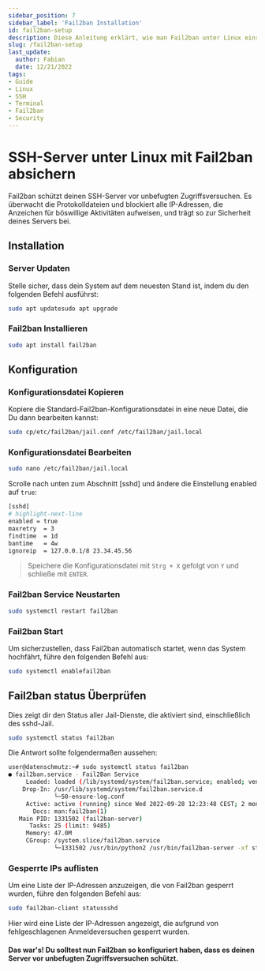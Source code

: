 ```yaml
---
sidebar_position: 7
sidebar_label: 'Fail2ban Installation'
id: fail2ban-setup
description: Diese Anleitung erklärt, wie man Fail2ban unter Linux einrichtet.
slug: /fail2ban-setup
last_update:
  author: Fabian
  date: 12/21/2022
tags:
- Guide
- Linux
- SSH
- Terminal
- Fail2ban
- Security 
---
```


# SSH-Server unter Linux mit Fail2ban absichern

Fail2ban schützt deinen SSH-Server vor unbefugten Zugriffsversuchen. Es überwacht die Protokolldateien und blockiert alle IP-Adressen, die Anzeichen für böswillige Aktivitäten aufweisen, und trägt so zur Sicherheit deines Servers bei.

## Installation

### Server Updaten
Stelle sicher, dass dein System auf dem neuesten Stand ist, indem du den folgenden Befehl ausführst:

```bash
sudo apt updatesudo apt upgrade
```

### Fail2ban Installieren

```bash
sudo apt install fail2ban
```

## Konfiguration

### Konfigurationsdatei Kopieren
Kopiere die Standard-Fail2ban-Konfigurationsdatei in eine neue Datei, die Du dann bearbeiten kannst:

```bash
sudo cp/etc/fail2ban/jail.conf /etc/fail2ban/jail.local
```

### Konfigurationsdatei Bearbeiten

```bash
sudo nano /etc/fail2ban/jail.local
```

Scrolle nach unten zum Abschnitt [sshd] und ändere die Einstellung enabled auf `true`:

```bash
[sshd]
# highlight-next-line
enabled = true
maxretry  = 3
findtime  = 1d
bantime   = 4w
ignoreip  = 127.0.0.1/8 23.34.45.56
```

> Speichere die Konfigurationsdatei mit `Strg + X` gefolgt von `Y` und schließe mit `ENTER`.

### Fail2ban Service Neustarten

```bash
sudo systemctl restart fail2ban
```

### Fail2ban Start
Um sicherzustellen, dass Fail2ban automatisch startet, wenn das System hochfährt, führe den folgenden Befehl aus:

```bash
sudo systemctl enablefail2ban
```

## Fail2ban status Überprüfen
Dies zeigt dir den Status aller Jail-Dienste, die aktiviert sind, einschließlich des sshd-Jail.

```bash
sudo systemctl status fail2ban
```

Die Antwort sollte folgendermaßen aussehen:

```bash
user@datenschmutz:~# sudo systemctl status fail2ban
● fail2ban.service - Fail2Ban Service
     Loaded: loaded (/lib/systemd/system/fail2ban.service; enabled; vendor pres>
    Drop-In: /usr/lib/systemd/system/fail2ban.service.d
             └─50-ensure-log.conf
     Active: active (running) since Wed 2022-09-28 12:23:48 CEST; 2 months 23 d>
       Docs: man:fail2ban(1)
   Main PID: 1331502 (fail2ban-server)
      Tasks: 25 (limit: 9485)
     Memory: 47.0M
     CGroup: /system.slice/fail2ban.service
             └─1331502 /usr/bin/python2 /usr/bin/fail2ban-server -xf start
```

### Gesperrte IPs auflisten
Um eine Liste der IP-Adressen anzuzeigen, die von Fail2ban gesperrt wurden, führe den folgenden Befehl aus:

```bash
sudo fail2ban-client statussshd
```

Hier wird eine Liste der IP-Adressen angezeigt, die aufgrund von fehlgeschlagenen Anmeldeversuchen gesperrt wurden.

#### Das war's! Du solltest nun Fail2ban so konfiguriert haben, dass es deinen Server vor unbefugten Zugriffsversuchen schützt.
